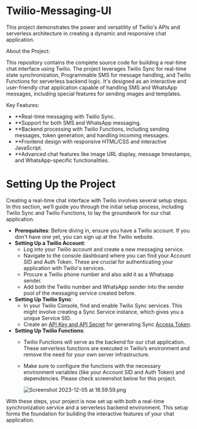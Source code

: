 # Twilio-Messaging-UI
This project demonstrates the power and versatility of Twilio's APIs and serverless architecture in creating a dynamic and responsive chat application.


About the Project:

This repository contains the complete source code for building a real-time chat interface using Twilio. The project leverages Twilio Sync for real-time state synchronization, Programmable SMS for message handling, and Twilio Functions for serverless backend logic. It's designed as an interactive and user-friendly chat application capable of handling SMS and WhatsApp messages, including special features for sending images and templates.

Key Features:

- **Real-time messaging with Twilio Sync.
- **Support for both SMS and WhatsApp messaging.
- **Backend processing with Twilio Functions, including sending messages, token generation, and handling incoming messages.
- **Frontend design with responsive HTML/CSS and interactive JavaScript.
- **Advanced chat features like image URL display, message timestamps, and WhatsApp-specific functionalities.


# **Setting Up the Project**

Creating a real-time chat interface with Twilio involves several setup steps. In this section, we’ll guide you through the initial setup process, including Twilio Sync and Twilio Functions, to lay the groundwork for our chat application.

- **Prerequisites**: Before diving in, ensure you have a Twilio account. If you don't have one yet, you can sign up at the Twilio website.
- **Setting Up a Twilio Account**:
    - Log into your Twilio account and create a new messaging service.
    - Navigate to the console dashboard where you can find your Account SID and Auth Token. These are crucial for authenticating your application with Twilio's services.
    - Procure a Twilio phone number and also add it as a Whatsapp sender.
    - Add both the Twilio number and WhatsApp sender into the sender pool of the messaging service created before.
- **Setting Up Twilio Sync**:
    - In your Twilio Console, find and enable Twilio Sync services. This might involve creating a Sync Service instance, which gives you a unique Service SID.
    - Create an [API Key and API Secret](https://www.twilio.com/docs/iam/api-keys/api-key) for generating Sync [Access Token](https://www.twilio.com/docs/iam/access-tokens).
- **Setting Up Twilio Functions**:
    - Twilio Functions will serve as the backend for our chat application. These serverless functions are executed in Twilio’s environment and remove the need for your own server infrastructure.
    - Make sure to configure the functions with the necessary environment variables (like your Account SID and Auth Token) and dependencies. Please check screenshot below for this project.
        
        ![Screenshot 2023-12-05 at 18.59.59.png](https://prod-files-secure.s3.us-west-2.amazonaws.com/23e05787-4643-4666-af05-1b3973e75e5e/da07fbee-916a-468c-95ee-fd2fb3574e7b/Screenshot_2023-12-05_at_18.59.59.png)
        

With these steps, your project is now set up with both a real-time synchronization service and a serverless backend environment. This setup forms the foundation for building the interactive features of your chat application.
